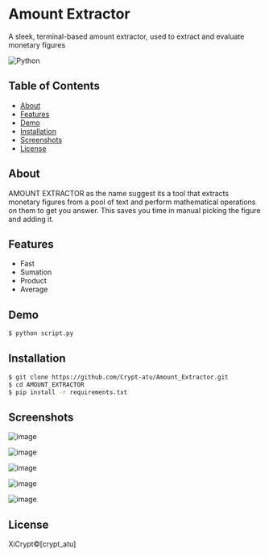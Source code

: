 # Amount Extractor

A sleek, terminal-based amount extractor, used to extract and evaluate monetary figures

![Python](https://img.shields.io/badge/python-3.10+-green.svg)


## Table of Contents
- [About](#about)
- [Features](#features)
- [Demo](#demo)
- [Installation](#installation)
- [Screenshots](#Screenshots)
- [License](#license)

## About
AMOUNT EXTRACTOR as the name suggest its a tool that extracts monetary figures from a pool of text and perform mathematical operations on them to get you answer. This saves you time in manual picking the figure and adding it.

## Features
- Fast
- Sumation
- Product
- Average

## Demo
```bash 
$ python script.py
``` 

## Installation
```bash
$ git clone https://github.com/Crypt-atu/Amount_Extractor.git
$ cd AMOUNT_EXTRACTOR
$ pip install -r requirements.txt
```

## Screenshots
![image](https://github.com/user-attachments/assets/531a3e74-2e3b-4ecb-89ca-3e30d40fe905)


![image](https://github.com/user-attachments/assets/3848aea5-dd3f-4e54-9dc4-3735335eaf41)


![image](https://github.com/user-attachments/assets/39ccf428-2712-4796-a5d0-e3028f42a8c0)


![image](https://github.com/user-attachments/assets/3ed0fca1-a8ee-44bf-9fdf-0838810aec67)


![image](https://github.com/user-attachments/assets/24a1642c-18d0-478c-8c7f-92f56dc97a67)






## License
XiCrypt©[crypt_atu]
